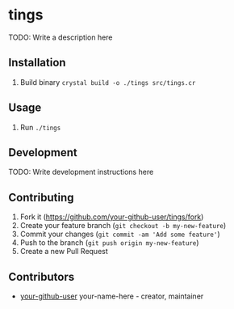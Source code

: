 # tings

TODO: Write a description here

## Installation

1. Build binary `crystal build -o ./tings src/tings.cr`

## Usage

1. Run `./tings`

## Development

TODO: Write development instructions here

## Contributing

1. Fork it (<https://github.com/your-github-user/tings/fork>)
2. Create your feature branch (`git checkout -b my-new-feature`)
3. Commit your changes (`git commit -am 'Add some feature'`)
4. Push to the branch (`git push origin my-new-feature`)
5. Create a new Pull Request

## Contributors

- [your-github-user](https://github.com/your-github-user) your-name-here - creator, maintainer
